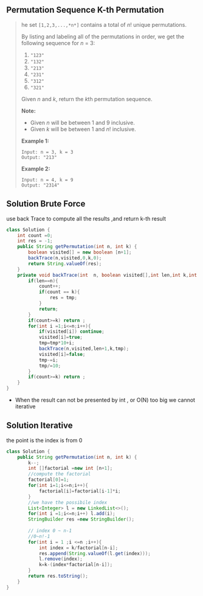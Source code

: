 ## Permutation Sequence K-th Permutation 

> he set `[1,2,3,...,*n*]` contains a total of *n*! unique permutations.
>
> By listing and labeling all of the permutations in order, we get the following sequence for *n* = 3:
>
> 1. `"123"`
> 2. `"132"`
> 3. `"213"`
> 4. `"231"`
> 5. `"312"`
> 6. `"321"`
>
> Given *n* and *k*, return the *k*th permutation sequence.
>
> **Note:**
>
> - Given *n* will be between 1 and 9 inclusive.
> - Given *k* will be between 1 and *n*! inclusive.
>
> **Example 1:**
>
> ```
> Input: n = 3, k = 3
> Output: "213"
> ```
>
> **Example 2:**
>
> ```
> Input: n = 4, k = 9
> Output: "2314"
> ```

## Solution Brute Force

 use back Trace to compute all the results ,and return k-th result

```java
class Solution {
    int count =0;
    int res = -1;
    public String getPermutation(int n, int k) {
        boolean visited[] = new boolean [n+1];
        backTrace(n,visited,0,k,0);
        return String.valueOf(res);
    }
    private void backTrace(int  n, boolean visited[],int len,int k,int tmp){
        if(len==n){
            count++;
            if(count == k){
                res = tmp;
            } 
            return;
        }
        if(count>=k) return ;
        for(int i =1;i<=n;i++){
            if(visited[i]) continue;
            visited[i]=true;
            tmp=tmp*10+i;
            backTrace(n,visited,len+1,k,tmp);
            visited[i]=false;
            tmp-=i;
            tmp/=10;
        }
        if(count>=k) return ;
    }
}
```

* When the result can not be presented by int , or  O(N) too big we cannot iterative

## Solution Iterative

the point is the index is from 0

```java
class Solution {
    public String getPermutation(int n, int k) {
        k--;
        int []factorial =new int [n+1];
        //compute the factorial 
        factorial[0]=1;
        for(int i=1;i<=n;i++){
            factorial[i]=factorial[i-1]*i;
        }
        //we have the possibile index
        List<Integer> l = new LinkedList<>();
        for(int i =1;i<=n;i++) l.add(i);
        StringBuilder res =new StringBuilder();
        
        // index 0 ~ n-1
        //0~n!-1
        for(int i = 1 ;i <=n ;i++){
            int index = k/factorial[n-i];
            res.append(String.valueOf(l.get(index)));
            l.remove(index);
            k=k-(index*factorial[n-i]);
        }
        return res.toString();
    }
}
```

